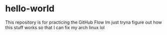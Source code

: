 # hello-world
This repository is for practicing the GitHub Flow
Im just tryna figure out how this stuff works so that I can fix my arch linux lol
